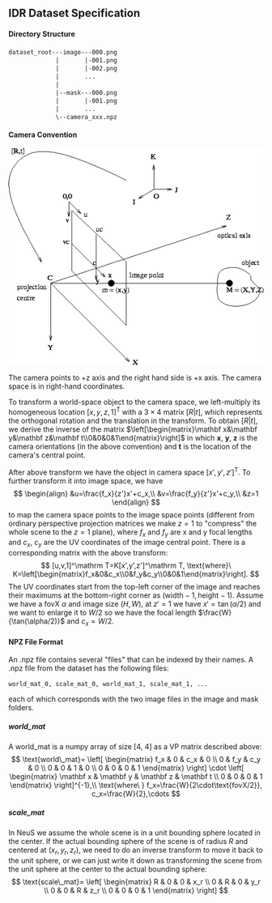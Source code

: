 ## IDR Dataset Specification

#### Directory Structure
```
dataset_root---image---000.png
             |       |-001.png
             |       |-002.png
             |       ...
             |
             |--mask---000.png
             |       |-001.png
             |       ...
             \--camera_xxx.npz
```

#### Camera Convention

![camera-coord](static\camera-coord.png)

The camera points to +z axis and the right hand side is +x axis. The camera space is in right-hand coordinates.

To transform a world-space object to the camera space, we left-multiply its homogeneous location $[x,y,z,1]^\mathrm T$ with a $3\times4$ matrix $[R|t]$, which represents the orthogonal rotation and the translation in the transform. To obtain $[R|t]$, we derive the inverse of the matrix $\left[\begin{matrix}\mathbf x&\mathbf y&\mathbf z&\mathbf t\\0&0&0&1\end{matrix}\right]$ in which $\mathbf x$, $\mathbf y$, $\mathbf z$ is the camera orientations (in the above convention) and $\mathbf t$ is the location of the camera's central point.

After above transform we have the object in camera space $[x',y',z']^\mathrm T$. To further transform it into image space, we have
$$
\begin{align}
&u=\frac{f_x}{z'}x'+c_x,\\
&v=\frac{f_y}{z'}x'+c_y,\\
&z=1
\end{align}
$$
to map the camera space points to the image space points (different from ordinary perspective projection matrices we make $z=1$ to "compress" the whole scene to the $z=1$ plane), where $f_x$ and $f_y$ are x and y focal lengths and $c_x$, $c_y$ are the UV coordinates of the image central point. There is a corresponding matrix with the above transform:
$$
[u,v,1]^\mathrm T=K[x',y',z']^\mathrm T, \text{where}\ K=\left[\begin{matrix}f_x&0&c_x\\0&f_y&c_y\\0&0&1\end{matrix}\right].
$$
The UV coordinates start from the top-left corner of the image and reaches their maximums at the bottom-right corner as $(\text{width}-1,\text{height}-1)$. Assume we have a fovX $\alpha$ and image size $(H, W)$, at $z'=1$ we have $x'=\tan(\alpha/2)$ and we want to enlarge it to $W/2$ so we have the focal length $\frac{W}{\tan(\alpha/2)}$ and $c_x=W/2$. 

#### NPZ File Format

An .npz file contains several "files" that can be indexed by their names. A .npz file from the dataset has the following files:

```
world_mat_0, scale_mat_0, world_mat_1, scale_mat_1, ...
```

each of which corresponds with the two image files in the image and mask folders.

##### world_mat

A world_mat is a numpy array of size [4, 4] as a VP matrix described above:
$$
\text{world\_mat}=
\left[
\begin{matrix}
f_x & 0 & c_x & 0 \\
0 & f_y & c_y & 0 \\
0 & 0 & 1 & 0 \\
0 & 0 & 0 & 1
\end{matrix}
\right]
\cdot
\left[
\begin{matrix}
\mathbf x & \mathbf y & \mathbf z & \mathbf t \\
0 & 0 & 0 & 1
\end{matrix}
\right]^{-1},\\
\text{where\ }
f_x=\frac{W}{2\cdot\text{fovX/2}},
c_x=\frac{W}{2},\cdots
$$

##### scale_mat

In NeuS we assume the whole scene is in a unit bounding sphere located in the center. If the actual bounding sphere of the scene is of radius $R$ and centered at $(x_r,y_r,z_r)$, we need to do an inverse transform to move it back to the unit sphere, or we can just write it down as transforming the scene from the unit sphere at the center to the actual bounding sphere:
$$
\text{scale\_mat}=
\left[
\begin{matrix}
R & 0 & 0 & x_r \\
0 & R & 0 & y_r \\
0 & 0 & R & z_r \\
0 & 0 & 0 & 1
\end{matrix}
\right]
$$
